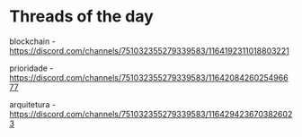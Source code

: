 # Threads of the day

blockchain - https://discord.com/channels/751032355279339583/1164192311018803221


prioridade - https://discord.com/channels/751032355279339583/1164208426025496677


arquitetura - https://discord.com/channels/751032355279339583/1164294236703826023

